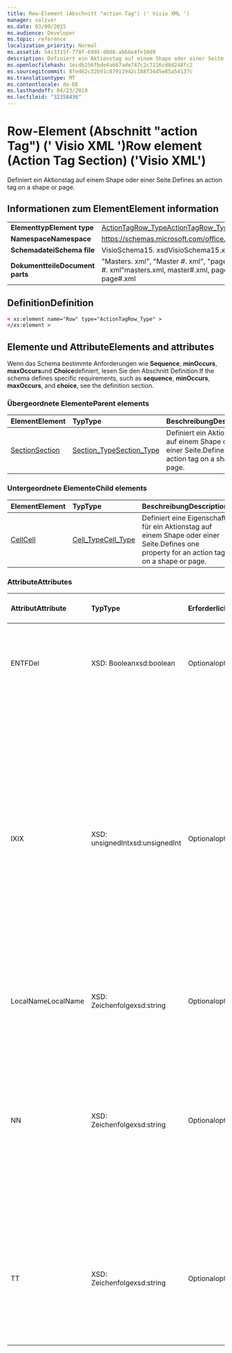 ```yaml
---
title: Row-Element (Abschnitt "action Tag") (' Visio XML ')
manager: soliver
ms.date: 03/09/2015
ms.audience: Developer
ms.topic: reference
localization_priority: Normal
ms.assetid: 54c3315f-770f-6995-d0d8-ab66e4fe10d9
description: Definiert ein Aktionstag auf einem Shape oder einer Seite.
ms.openlocfilehash: 1ecdb256fbde4a667ade747c2c7216cd0d248fc2
ms.sourcegitcommit: 8fe462c32b91c87911942c188f3445e85a54137c
ms.translationtype: MT
ms.contentlocale: de-DE
ms.lasthandoff: 04/23/2019
ms.locfileid: "32358436"
---
```

# <a name="row-element-action-tag-section-visio-xml"></a><span data-ttu-id="ce2f1-103">Row-Element (Abschnitt "action Tag") (' Visio XML ')</span><span class="sxs-lookup"><span data-stu-id="ce2f1-103">Row element (Action Tag Section) ('Visio XML')</span></span>

<span data-ttu-id="ce2f1-104">Definiert ein Aktionstag auf einem Shape oder einer Seite.</span><span class="sxs-lookup"><span data-stu-id="ce2f1-104">Defines an action tag on a shape or page.</span></span>
  
## <a name="element-information"></a><span data-ttu-id="ce2f1-105">Informationen zum Element</span><span class="sxs-lookup"><span data-stu-id="ce2f1-105">Element information</span></span>

|||
|:-----|:-----|
|<span data-ttu-id="ce2f1-106">**Elementtyp**</span><span class="sxs-lookup"><span data-stu-id="ce2f1-106">**Element type**</span></span> <br/> |[<span data-ttu-id="ce2f1-107">ActionTagRow_Type</span><span class="sxs-lookup"><span data-stu-id="ce2f1-107">ActionTagRow_Type</span></span>](actiontagrow_type-complextypevisio-xml.md) <br/> |
|<span data-ttu-id="ce2f1-108">**Namespace**</span><span class="sxs-lookup"><span data-stu-id="ce2f1-108">**Namespace**</span></span> <br/> |https://schemas.microsoft.com/office/visio/2012/main  <br/> |
|<span data-ttu-id="ce2f1-109">**Schemadatei**</span><span class="sxs-lookup"><span data-stu-id="ce2f1-109">**Schema file**</span></span> <br/> |<span data-ttu-id="ce2f1-110">VisioSchema15. xsd</span><span class="sxs-lookup"><span data-stu-id="ce2f1-110">VisioSchema15.xsd</span></span>  <br/> |
|<span data-ttu-id="ce2f1-111">**Dokumentteile**</span><span class="sxs-lookup"><span data-stu-id="ce2f1-111">**Document parts**</span></span> <br/> |<span data-ttu-id="ce2f1-112">"Masters. xml", "Master #. xml", "pages. xml", "page #. xml"</span><span class="sxs-lookup"><span data-stu-id="ce2f1-112">masters.xml, master#.xml, pages.xml, page#.xml</span></span>  <br/> |
   
## <a name="definition"></a><span data-ttu-id="ce2f1-113">Definition</span><span class="sxs-lookup"><span data-stu-id="ce2f1-113">Definition</span></span>

```XML
< xs:element name="Row" type="ActionTagRow_Type" >
</xs:element >
```

## <a name="elements-and-attributes"></a><span data-ttu-id="ce2f1-114">Elemente und Attribute</span><span class="sxs-lookup"><span data-stu-id="ce2f1-114">Elements and attributes</span></span>

<span data-ttu-id="ce2f1-115">Wenn das Schema bestimmte Anforderungen wie **Sequence**, **minOccurs**, **maxOccurs**und **Choice**definiert, lesen Sie den Abschnitt Definition.</span><span class="sxs-lookup"><span data-stu-id="ce2f1-115">If the schema defines specific requirements, such as **sequence**, **minOccurs**, **maxOccurs**, and **choice**, see the definition section.</span></span> 
  
### <a name="parent-elements"></a><span data-ttu-id="ce2f1-116">Übergeordnete Elemente</span><span class="sxs-lookup"><span data-stu-id="ce2f1-116">Parent elements</span></span>

|<span data-ttu-id="ce2f1-117">**Element**</span><span class="sxs-lookup"><span data-stu-id="ce2f1-117">**Element**</span></span>|<span data-ttu-id="ce2f1-118">**Typ**</span><span class="sxs-lookup"><span data-stu-id="ce2f1-118">**Type**</span></span>|<span data-ttu-id="ce2f1-119">**Beschreibung**</span><span class="sxs-lookup"><span data-stu-id="ce2f1-119">**Description**</span></span>|
|:-----|:-----|:-----|
|[<span data-ttu-id="ce2f1-120">Section</span><span class="sxs-lookup"><span data-stu-id="ce2f1-120">Section</span></span>](section-element-sheet_type-complextypevisio-xml.md) <br/> |[<span data-ttu-id="ce2f1-121">Section_Type</span><span class="sxs-lookup"><span data-stu-id="ce2f1-121">Section_Type</span></span>](section_type-complextypevisio-xml.md) <br/> |<span data-ttu-id="ce2f1-122">Definiert ein Aktionstag auf einem Shape oder einer Seite.</span><span class="sxs-lookup"><span data-stu-id="ce2f1-122">Defines an action tag on a shape or page.</span></span>  <br/> |
   
### <a name="child-elements"></a><span data-ttu-id="ce2f1-123">Untergeordnete Elemente</span><span class="sxs-lookup"><span data-stu-id="ce2f1-123">Child elements</span></span>

|<span data-ttu-id="ce2f1-124">**Element**</span><span class="sxs-lookup"><span data-stu-id="ce2f1-124">**Element**</span></span>|<span data-ttu-id="ce2f1-125">**Typ**</span><span class="sxs-lookup"><span data-stu-id="ce2f1-125">**Type**</span></span>|<span data-ttu-id="ce2f1-126">**Beschreibung**</span><span class="sxs-lookup"><span data-stu-id="ce2f1-126">**Description**</span></span>|
|:-----|:-----|:-----|
|[<span data-ttu-id="ce2f1-127">Cell</span><span class="sxs-lookup"><span data-stu-id="ce2f1-127">Cell</span></span>](cell-element-action-tag-sectionvisio-xml.md) <br/> |[<span data-ttu-id="ce2f1-128">Cell_Type</span><span class="sxs-lookup"><span data-stu-id="ce2f1-128">Cell_Type</span></span>](cell_type-complextypevisio-xml.md) <br/> |<span data-ttu-id="ce2f1-129">Definiert eine Eigenschaft für ein Aktionstag auf einem Shape oder einer Seite.</span><span class="sxs-lookup"><span data-stu-id="ce2f1-129">Defines one property for an action tag on a shape or page.</span></span>  <br/> |
   
### <a name="attributes"></a><span data-ttu-id="ce2f1-130">Attribute</span><span class="sxs-lookup"><span data-stu-id="ce2f1-130">Attributes</span></span>

|<span data-ttu-id="ce2f1-131">**Attribut**</span><span class="sxs-lookup"><span data-stu-id="ce2f1-131">**Attribute**</span></span>|<span data-ttu-id="ce2f1-132">**Typ**</span><span class="sxs-lookup"><span data-stu-id="ce2f1-132">**Type**</span></span>|<span data-ttu-id="ce2f1-133">**Erforderlich**</span><span class="sxs-lookup"><span data-stu-id="ce2f1-133">**Required**</span></span>|<span data-ttu-id="ce2f1-134">**Beschreibung**</span><span class="sxs-lookup"><span data-stu-id="ce2f1-134">**Description**</span></span>|<span data-ttu-id="ce2f1-135">**Mögliche Werte**</span><span class="sxs-lookup"><span data-stu-id="ce2f1-135">**Possible values**</span></span>|
|:-----|:-----|:-----|:-----|:-----|
|<span data-ttu-id="ce2f1-136">ENTF</span><span class="sxs-lookup"><span data-stu-id="ce2f1-136">Del</span></span>  <br/> |<span data-ttu-id="ce2f1-137">XSD: Boolean</span><span class="sxs-lookup"><span data-stu-id="ce2f1-137">xsd:boolean</span></span>  <br/> |<span data-ttu-id="ce2f1-138">Optional</span><span class="sxs-lookup"><span data-stu-id="ce2f1-138">optional</span></span>  <br/> |<span data-ttu-id="ce2f1-139">Gibt an, ob eine Zeile, die andernfalls von einem Master-Shape geerbt würde, gelöscht wurde.</span><span class="sxs-lookup"><span data-stu-id="ce2f1-139">Specifies whether a row that would otherwise be inherited from a master shape has been deleted.</span></span>  <br/> |<span data-ttu-id="ce2f1-140">Werte des XSD: Boolean-Typs.</span><span class="sxs-lookup"><span data-stu-id="ce2f1-140">Values of the xsd:boolean type.</span></span>  <br/> |
|<span data-ttu-id="ce2f1-141">IX</span><span class="sxs-lookup"><span data-stu-id="ce2f1-141">IX</span></span>  <br/> |<span data-ttu-id="ce2f1-142">XSD: unsignedInt</span><span class="sxs-lookup"><span data-stu-id="ce2f1-142">xsd:unsignedInt</span></span>  <br/> |<span data-ttu-id="ce2f1-143">Optional</span><span class="sxs-lookup"><span data-stu-id="ce2f1-143">optional</span></span>  <br/> |<span data-ttu-id="ce2f1-144">Gibt den 1-basierten Bezeichner für die Zeile an.</span><span class="sxs-lookup"><span data-stu-id="ce2f1-144">Specifies the one-based identifier for the row.</span></span> <span data-ttu-id="ce2f1-145">Sie sollte unqiue und größer sein als andere Bezeichner im gleichen Abschnitt. Das Attribut IX wird nur für die Abschnitte Character, Connection, Field, FillGradient, Geometry, Layer, LineGradient, Paragraph, Rezensent, Scratch und Tabs verwendet.</span><span class="sxs-lookup"><span data-stu-id="ce2f1-145">It should be unqiue and greater than other identifiers in the same section.The IX attribute is only used for the Character, Connection, Field, FillGradient, Geometry, Layer, LineGradient, Paragraph, Reviewer, Scratch, and Tabs sections.</span></span> <span data-ttu-id="ce2f1-146">Eine Zeile kann nur eines der Attribute IX oder N aufweisen.</span><span class="sxs-lookup"><span data-stu-id="ce2f1-146">A row can only have one of the IX or N attributes.</span></span>  <br/> |<span data-ttu-id="ce2f1-147">Werte des XSD: unsignedInt-Typs.</span><span class="sxs-lookup"><span data-stu-id="ce2f1-147">Values of the xsd:unsignedInt type.</span></span>  <br/> |
|<span data-ttu-id="ce2f1-148">LocalName</span><span class="sxs-lookup"><span data-stu-id="ce2f1-148">LocalName</span></span>  <br/> |<span data-ttu-id="ce2f1-149">XSD: Zeichenfolge</span><span class="sxs-lookup"><span data-stu-id="ce2f1-149">xsd:string</span></span>  <br/> |<span data-ttu-id="ce2f1-150">Optional</span><span class="sxs-lookup"><span data-stu-id="ce2f1-150">optional</span></span>  <br/> |<span data-ttu-id="ce2f1-151">Gibt den eindeutigen sprachenabhängigen Namen der Zeile an.</span><span class="sxs-lookup"><span data-stu-id="ce2f1-151">Specifies the unique language-dependent name of the row.</span></span>  <br/> |<span data-ttu-id="ce2f1-152">Werte des XSD: String-Typs.</span><span class="sxs-lookup"><span data-stu-id="ce2f1-152">Values of the xsd:string type.</span></span>  <br/> |
|<span data-ttu-id="ce2f1-153">N</span><span class="sxs-lookup"><span data-stu-id="ce2f1-153">N</span></span>  <br/> |<span data-ttu-id="ce2f1-154">XSD: Zeichenfolge</span><span class="sxs-lookup"><span data-stu-id="ce2f1-154">xsd:string</span></span>  <br/> |<span data-ttu-id="ce2f1-155">Optional</span><span class="sxs-lookup"><span data-stu-id="ce2f1-155">optional</span></span>  <br/> |<span data-ttu-id="ce2f1-156">Gibt den eindeutigen sprachunabhängigen Namen der Zeile an. Das N-Attribut wird nur für die Abschnitte User, Property, Actions, Control, Connection, Hyperlink und ActionTag verwendet.</span><span class="sxs-lookup"><span data-stu-id="ce2f1-156">Specifies the unique language-independent name of the row.The N attribute is only used for the User, Property, Actions, Control, Connection, Hyperlink, and ActionTag sections.</span></span> <span data-ttu-id="ce2f1-157">Eine Zeile kann nur eines der Attribute IX oder N aufweisen.</span><span class="sxs-lookup"><span data-stu-id="ce2f1-157">A row can only have one of the IX or N attributes.</span></span>  <br/> |<span data-ttu-id="ce2f1-158">Werte des XSD: String-Typs.</span><span class="sxs-lookup"><span data-stu-id="ce2f1-158">Values of the xsd:string type.</span></span>  <br/> |
|<span data-ttu-id="ce2f1-159">T</span><span class="sxs-lookup"><span data-stu-id="ce2f1-159">T</span></span>  <br/> |<span data-ttu-id="ce2f1-160">XSD: Zeichenfolge</span><span class="sxs-lookup"><span data-stu-id="ce2f1-160">xsd:string</span></span>  <br/> |<span data-ttu-id="ce2f1-161">Optional</span><span class="sxs-lookup"><span data-stu-id="ce2f1-161">optional</span></span>  <br/> |<span data-ttu-id="ce2f1-162">Gibt den Typ des durch die Zeile dargestellten geometrischen Pfads an und wird in der Geometrie Visualisierung verwendet.</span><span class="sxs-lookup"><span data-stu-id="ce2f1-162">Specifies the type of the geometric path represented by the row and used in geometry visualization.</span></span> <span data-ttu-id="ce2f1-163">Das T-Attribut wird nur für den Abschnitt Geometry verwendet.</span><span class="sxs-lookup"><span data-stu-id="ce2f1-163">The T attribute is only used for the Geometry section.</span></span>  <br/> |<span data-ttu-id="ce2f1-164">Werte des XSD: String-Typs.</span><span class="sxs-lookup"><span data-stu-id="ce2f1-164">Values of the xsd:string type.</span></span>  <br/> |
   

